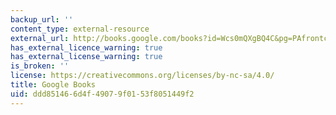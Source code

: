 ```yaml
---
backup_url: ''
content_type: external-resource
external_url: http://books.google.com/books?id=Wcs0mQXgBQ4C&pg=PAfrontcover
has_external_licence_warning: true
has_external_license_warning: true
is_broken: ''
license: https://creativecommons.org/licenses/by-nc-sa/4.0/
title: Google Books
uid: ddd85146-6d4f-4907-9f01-53f8051449f2
---
```

